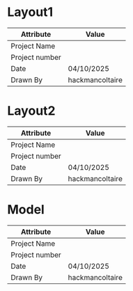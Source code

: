 # Layout1
| Attribute | Value |
| ---  | ---     |
| Project Name |  |
| Project number |  |
| Date | 04/10/2025 |
| Drawn By | hackmancoltaire |
# Layout2
| Attribute | Value |
| ---  | ---     |
| Project Name |  |
| Project number |  |
| Date | 04/10/2025 |
| Drawn By | hackmancoltaire |
# Model
| Attribute | Value |
| ---  | ---     |
| Project Name |  |
| Project number |  |
| Date | 04/10/2025 |
| Drawn By | hackmancoltaire |
